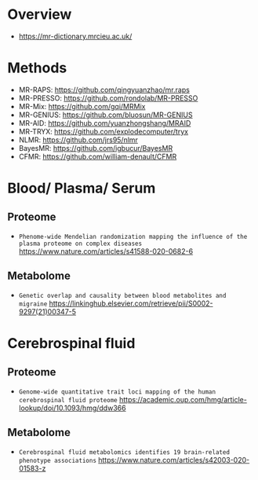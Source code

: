 # Overview
* https://mr-dictionary.mrcieu.ac.uk/

# Methods
* MR-RAPS: https://github.com/qingyuanzhao/mr.raps
* MR-PRESSO: https://github.com/rondolab/MR-PRESSO
* MR-Mix: https://github.com/gqi/MRMix
* MR-GENIUS: https://github.com/bluosun/MR-GENIUS
* MR-AID: https://github.com/yuanzhongshang/MRAID
* MR-TRYX: https://github.com/explodecomputer/tryx
* NLMR: https://github.com/jrs95/nlmr
* BayesMR: https://github.com/igbucur/BayesMR
* CFMR: https://github.com/william-denault/CFMR

# Blood/ Plasma/ Serum
## Proteome
* `Phenome-wide Mendelian randomization mapping the influence of the plasma proteome on complex diseases` https://www.nature.com/articles/s41588-020-0682-6
## Metabolome
* `Genetic overlap and causality between blood metabolites and migraine` https://linkinghub.elsevier.com/retrieve/pii/S0002-9297(21)00347-5

# Cerebrospinal fluid
## Proteome
* `Genome-wide quantitative trait loci mapping of the human cerebrospinal fluid proteome` https://academic.oup.com/hmg/article-lookup/doi/10.1093/hmg/ddw366
## Metabolome
* `Cerebrospinal fluid metabolomics identifies 19 brain-related phenotype associations` https://www.nature.com/articles/s42003-020-01583-z
